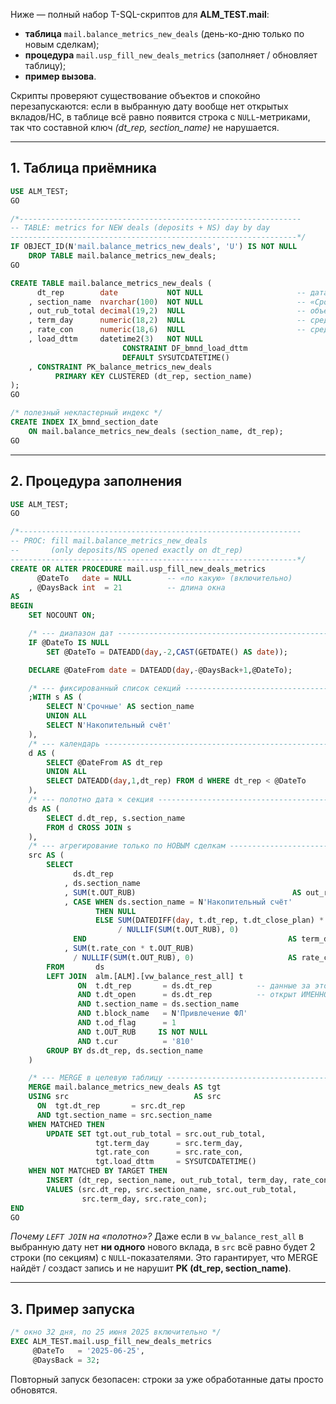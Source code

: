 Ниже ― полный набор T-SQL-скриптов
для **ALM\_TEST.mail**:

* **таблица** `mail.balance_metrics_new_deals`
  (день-ко-дню только по новым сделкам);
* **процедура** `mail.usp_fill_new_deals_metrics`
  (заполняет / обновляет таблицу);
* **пример вызова**.

Скрипты проверяют существование объектов и
спокойно перезапускаются: если в выбранную дату
вообще нет открытых вкладов/НС, в таблице всё равно
появится строка с `NULL`-метриками, так что
составной ключ *(dt\_rep, section\_name)* не нарушается.

---

## 1. Таблица приёмника

```sql
USE ALM_TEST;
GO

/*---------------------------------------------------------------
-- TABLE: metrics for NEW deals (deposits + NS) day by day
----------------------------------------------------------------*/
IF OBJECT_ID(N'mail.balance_metrics_new_deals', 'U') IS NOT NULL
    DROP TABLE mail.balance_metrics_new_deals;
GO

CREATE TABLE mail.balance_metrics_new_deals (
      dt_rep        date           NOT NULL                     -- дата отчёта = дата открытия
    , section_name  nvarchar(100)  NOT NULL                     -- «Срочные» / «Накопительный счёт»
    , out_rub_total decimal(19,2)  NULL                         -- объём новых сделок
    , term_day      numeric(18,2)  NULL                         -- средний срок (NULL для НС)
    , rate_con      numeric(18,6)  NULL                         -- средняя ставка
    , load_dttm     datetime2(3)   NOT NULL
                         CONSTRAINT DF_bmnd_load_dttm
                         DEFAULT SYSUTCDATETIME()
    , CONSTRAINT PK_balance_metrics_new_deals
          PRIMARY KEY CLUSTERED (dt_rep, section_name)
);
GO

/* полезный некластерный индекс */
CREATE INDEX IX_bmnd_section_date
    ON mail.balance_metrics_new_deals (section_name, dt_rep);
GO
```

---

## 2. Процедура заполнения

```sql
USE ALM_TEST;
GO

/*---------------------------------------------------------------
-- PROC: fill mail.balance_metrics_new_deals
--       (only deposits/NS opened exactly on dt_rep)
----------------------------------------------------------------*/
CREATE OR ALTER PROCEDURE mail.usp_fill_new_deals_metrics
      @DateTo   date = NULL        -- «по какую» (включительно)
    , @DaysBack int  = 21          -- длина окна
AS
BEGIN
    SET NOCOUNT ON;

    /* --- диапазон дат ---------------------------------------------------*/
    IF @DateTo IS NULL
        SET @DateTo = DATEADD(day,-2,CAST(GETDATE() AS date));

    DECLARE @DateFrom date = DATEADD(day,-@DaysBack+1,@DateTo);

    /* --- фиксированный список секций -----------------------------------*/
    ;WITH s AS (
        SELECT N'Срочные' AS section_name
        UNION ALL
        SELECT N'Накопительный счёт'
    ),
    /* --- календарь ------------------------------------------------------*/
    d AS (
        SELECT @DateFrom AS dt_rep
        UNION ALL
        SELECT DATEADD(day,1,dt_rep) FROM d WHERE dt_rep < @DateTo
    ),
    /* --- полотно дата × секция -----------------------------------------*/
    ds AS (
        SELECT d.dt_rep, s.section_name
        FROM d CROSS JOIN s
    ),
    /* --- агрегирование только по НОВЫМ сделкам -------------------------*/
    src AS (
        SELECT
              ds.dt_rep
            , ds.section_name
            , SUM(t.OUT_RUB)                                   AS out_rub_total
            , CASE WHEN ds.section_name = N'Накопительный счёт'
                   THEN NULL
                   ELSE SUM(DATEDIFF(day, t.dt_rep, t.dt_close_plan) * t.OUT_RUB)
                        / NULLIF(SUM(t.OUT_RUB), 0)
              END                                             AS term_day
            , SUM(t.rate_con * t.OUT_RUB)
              / NULLIF(SUM(t.OUT_RUB), 0)                     AS rate_con
        FROM       ds
        LEFT JOIN  alm.[ALM].[vw_balance_rest_all] t
               ON  t.dt_rep       = ds.dt_rep          -- данные за этот день
               AND t.dt_open      = ds.dt_rep          -- открыт ИМЕННО сегодня ← «новая сделка»
               AND t.section_name = ds.section_name
               AND t.block_name   = N'Привлечение ФЛ'
               AND t.od_flag      = 1
               AND t.OUT_RUB     IS NOT NULL
               AND t.cur          = '810'
        GROUP BY ds.dt_rep, ds.section_name
    )

    /* --- MERGE в целевую таблицу ----------------------------------------*/
    MERGE mail.balance_metrics_new_deals AS tgt
    USING src                            AS src
      ON  tgt.dt_rep       = src.dt_rep
      AND tgt.section_name = src.section_name
    WHEN MATCHED THEN
        UPDATE SET tgt.out_rub_total = src.out_rub_total,
                   tgt.term_day      = src.term_day,
                   tgt.rate_con      = src.rate_con,
                   tgt.load_dttm     = SYSUTCDATETIME()
    WHEN NOT MATCHED BY TARGET THEN
        INSERT (dt_rep, section_name, out_rub_total, term_day, rate_con)
        VALUES (src.dt_rep, src.section_name, src.out_rub_total,
                src.term_day, src.rate_con);
END
GO
```

*Почему `LEFT JOIN` на «полотно»?*
Даже если в `vw_balance_rest_all` в выбранную дату нет **ни одного** нового вклада,
в `src` всё равно будет 2 строки (по секциям) с `NULL`-показателями.
Это гарантирует, что MERGE найдёт / создаст запись
и не нарушит **PK (dt\_rep, section\_name)**.

---

## 3. Пример запуска

```sql
/* окно 32 дня, по 25 июня 2025 включительно */
EXEC ALM_TEST.mail.usp_fill_new_deals_metrics
     @DateTo   = '2025-06-25',
     @DaysBack = 32;
```

Повторный запуск безопасен:
строки за уже обработанные даты просто обновятся.
